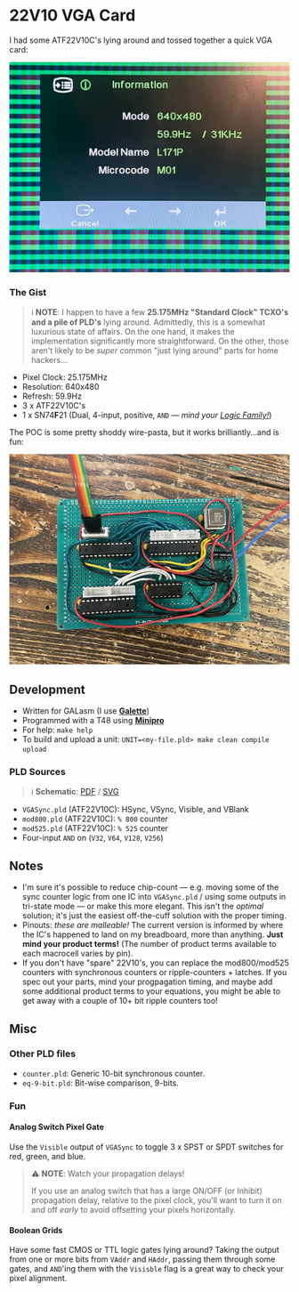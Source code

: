 # 22V10 VGA Card

I had some ATF22V10C's lying around and tossed together a quick VGA card:

![640x480 VGA Screenshot](./doc/VGA-22V10-Screenshot.png)


### The Gist

> :information_source: **NOTE**: I happen to have a few **25.175MHz "Standard
> Clock" TCXO's and a pile of PLD's** lying around. Admittedly, this is a
> somewhat luxurious state of affairs. On the one hand, it makes the
> implementation significantly more straightforward. On the other, those aren't
> likely to be _super_ common "just lying around" parts for home hackers...


 - Pixel Clock: 25.175MHz
 - Resolution: 640x480
 - Refresh: 59.9Hz
 - 3 x ATF22V10C's
 - 1 x SN74**F**21 (Dual, 4-input, positive, `AND` — _mind your [Logic Family!](https://en.wikipedia.org/wiki/Logic_family#Monolithic_integrated_circuit_logic_families_compared)_)

The POC is some pretty shoddy wire-pasta, but it works brilliantly...and is fun:

![Gnarly, VGA, Perfboard Pasta](./doc/VGA-22V10-Perfboard.png)

## Development

 - Written for GALasm (I use **[Galette](https://github.com/simon-frankau/galette)**)
 - Programmed with a T48 using **[Minipro](https://gitlab.com/DavidGriffith/minipro)**
 - For help: `make help`
 - To build and upload a unit: `UNIT=<my-file.pld> make clean compile upload`

### PLD Sources

> :information_source: **Schematic**: [PDF](./doc/22V10C-VGA-Card.pdf) / [SVG](./doc/22V10C-VGA-Card.svg)

 - `VGASync.pld` (ATF22V10C): HSync, VSync, Visible, and VBlank
 - `mod800.pld` (ATF22V10C): `% 800` counter
 - `mod525.pld` (ATF22V10C): `% 525` counter
 - Four-input `AND` on (`V32`, `V64`, `V128`, `V256`)

## Notes

 - I'm sure it's possible to reduce chip-count — e.g. moving some of the sync
   counter logic from one IC into `VGASync.pld` / using some outputs in
   tri-state mode — or make this more elegant. This isn't the _optimal_ solution;
   it's just the easiest off-the-cuff solution with the proper timing.
 - Pinouts: _these are malleable!_ The current version is informed by where the
   IC's happened to land on my breadboard, more than anything. **Just mind your
   product terms!** (The number of product terms available to each macrocell
   varies by pin).
 - If you don't have "spare" 22V10's, you can replace the mod800/mod525 counters
   with synchronous counters or ripple-counters + latches. If you spec out your
   parts, mind your progpagation timing, and maybe add some additional product
   terms to your equations, you might be able to get away with a couple of 10+
   bit ripple counters too!

## Misc

### Other PLD files

 - `counter.pld`: Generic 10-bit synchronous counter.
 - `eq-9-bit.pld`: Bit-wise comparison, 9-bits.

### Fun

#### Analog Switch Pixel Gate

Use the `Visible` output of `VGASync` to toggle 3 x SPST or SPDT switches for
red, green, and blue.

> :warning: **NOTE**: Watch your propagation delays!
>    
> If you use an analog switch that has a large ON/OFF (or Inhibit)
> propagation delay, relative to the pixel clock, you'll want to turn it
> on and off <i>early</i> to avoid offsetting your pixels horizontally.

#### Boolean Grids

Have some fast CMOS or TTL logic gates lying around? Taking the output from one
or more bits from `VAddr` and `HAddr`, passing them through some gates, and
`AND`'ing them with the `Visisble` flag is a great way to check your pixel
alignment.

